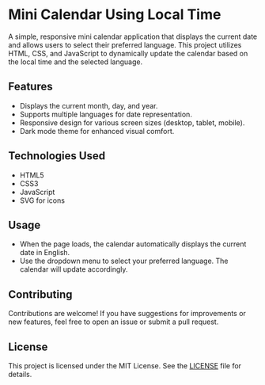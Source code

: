 # Mini Calendar Using Local Time

A simple, responsive mini calendar application that displays the current date and allows users to select their preferred language. This project utilizes HTML, CSS, and JavaScript to dynamically update the calendar based on the local time and the selected language.

## Features

- Displays the current month, day, and year.
- Supports multiple languages for date representation.
- Responsive design for various screen sizes (desktop, tablet, mobile).
- Dark mode theme for enhanced visual comfort.

## Technologies Used

- HTML5
- CSS3
- JavaScript
- SVG for icons

## Usage

- When the page loads, the calendar automatically displays the current date in English.
- Use the dropdown menu to select your preferred language. The calendar will update accordingly.

## Contributing

Contributions are welcome! If you have suggestions for improvements or new features, feel free to open an issue or submit a pull request.

## License

This project is licensed under the MIT License. See the [LICENSE](LICENSE) file for details.
